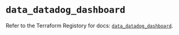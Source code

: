 # `data_datadog_dashboard`

Refer to the Terraform Registory for docs: [`data_datadog_dashboard`](https://registry.terraform.io/providers/datadog/datadog/3.34.0/docs/data-sources/dashboard).
